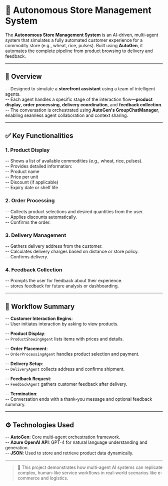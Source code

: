 # 🛒 Autonomous Store Management System

The **Autonomous Store Management System** is an AI-driven, multi-agent system that simulates a fully automated customer experience for a commodity store (e.g., wheat, rice, pulses). Built using **AutoGen**, it automates the complete pipeline from product browsing to delivery and feedback.

---

## 🧠 Overview

-- Designed to simulate a **storefront assistant** using a team of intelligent agents.  
-- Each agent handles a specific stage of the interaction flow—**product display**, **order processing**, **delivery coordination**, and **feedback collection**.  
-- The conversation is orchestrated using **AutoGen's GroupChatManager**, enabling seamless agent collaboration and context sharing.

---

## ✅ Key Functionalities

### 1. Product Display

-- Shows a list of available commodities (e.g., wheat, rice, pulses).  
-- Provides detailed information:  
   -- Product name  
   -- Price per unit  
   -- Discount (if applicable)  
   -- Expiry date or shelf life

### 2. Order Processing

-- Collects product selections and desired quantities from the user.  
-- Applies discounts automatically.    
-- Confirms the order.

### 3. Delivery Management

-- Gathers delivery address from the customer.  
-- Calculates delivery charges based on distance or store policy.  
-- Confirms delivery.

### 4. Feedback Collection

-- Prompts the user for feedback about their experience.  
-- stores feedback for future analysis or dashboarding.

---

## 🔁 Workflow Summary

-- **Customer Interaction Begins**:  
   -- User initiates interaction by asking to view products.

-- **Product Display**:  
   -- `ProductShowingAgent` lists items with prices and details.

-- **Order Placement**:  
   -- `OrderProcessingAgent` handles product selection and payment.

-- **Delivery Setup**:  
   -- `DeliveryAgent` collects address and confirms shipment.

-- **Feedback Request**:  
   -- `FeedbackAgent` gathers customer feedback after delivery.

-- **Termination**:  
   -- Conversation ends with a thank-you message and optional feedback summary.

---

## ⚙️ Technologies Used

-- **AutoGen**: Core multi-agent orchestration framework.  
-- **Azure OpenAI API**: GPT-4 for natural language understanding and generation.  
-- **JSON**: Used to store and retrieve product data dynamically.

---

> 🧠 This project demonstrates how multi-agent AI systems can replicate complex, human-like service workflows in real-world scenarios like e-commerce and logistics.
